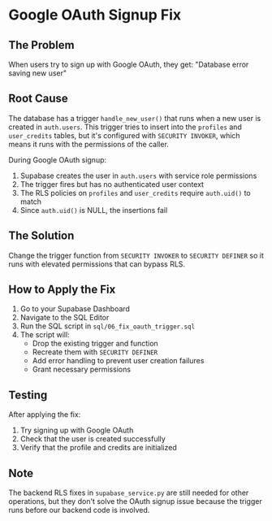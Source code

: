 # Google OAuth Signup Fix

## The Problem
When users try to sign up with Google OAuth, they get: "Database error saving new user"

## Root Cause
The database has a trigger `handle_new_user()` that runs when a new user is created in `auth.users`. This trigger tries to insert into the `profiles` and `user_credits` tables, but it's configured with `SECURITY INVOKER`, which means it runs with the permissions of the caller.

During Google OAuth signup:
1. Supabase creates the user in `auth.users` with service role permissions
2. The trigger fires but has no authenticated user context
3. The RLS policies on `profiles` and `user_credits` require `auth.uid()` to match
4. Since `auth.uid()` is NULL, the insertions fail

## The Solution
Change the trigger function from `SECURITY INVOKER` to `SECURITY DEFINER` so it runs with elevated permissions that can bypass RLS.

## How to Apply the Fix

1. Go to your Supabase Dashboard
2. Navigate to the SQL Editor
3. Run the SQL script in `sql/06_fix_oauth_trigger.sql`
4. The script will:
   - Drop the existing trigger and function
   - Recreate them with `SECURITY DEFINER`
   - Add error handling to prevent user creation failures
   - Grant necessary permissions

## Testing
After applying the fix:
1. Try signing up with Google OAuth
2. Check that the user is created successfully
3. Verify that the profile and credits are initialized

## Note
The backend RLS fixes in `supabase_service.py` are still needed for other operations, but they don't solve the OAuth signup issue because the trigger runs before our backend code is involved.